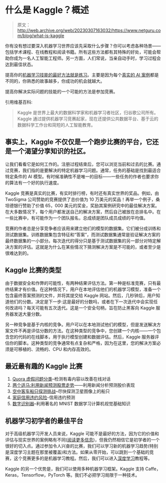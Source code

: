 # 什么是 Kaggle？概述

> 原文：<http://web.archive.org/web/20230307163032/https://www.netguru.com/blog/what-is-kaggle>

 你有没有想过要深入机器学习世界应该先采取什么步骤？你可以考虑各种场景——包括学术课程、在线教程和阅读书籍。所有这些方法都有其特殊的好处，可能会帮助你成为一名人工智能工程师。另一方面，人们常说，当亲自动手时，学习过程会达到最佳状态。

提高你的[机器学习技能的最好方法就是练习](/web/20221201132919/https://www.netguru.com/blog/introducing-machine-learning-practice-at-netguru)。主要是因为每个[真实的 AI 案例](/web/20221201132919/https://www.netguru.com/services/artificial-intelligence-solutions)都是不同的，你熟悉的故事越多，你成功的机会就越大。

提高你解决实际问题的技能的一个可能的方法是参加竞赛。

引用维基百科:

> Kaggle 是世界上最大的数据科学家和机器学习者社区，归谷歌公司所有。Kaggle 通过提供机器学习竞赛起家，现在还提供公共数据平台、基于云的数据科学工作台和简短的人工智能教育。

## 事实上，Kaggle 不仅仅是一个跑步比赛的平台，它还是一个渴望分享知识的社区。

让我们看看它是如何工作的。注册过程结束后，您可以浏览当前和过去的比赛。通过竞赛，我们指的是要解决的特定机器学习问题。通常，任务的基础是找到最适合特定条件的 AI 模型。有时候准确性不是唯一的目标——一些任务的作者也要求你的算法有一个好的执行速度。

Kaggle 竞赛是真实的比赛，有实时排行榜，有时还有真实世界的奖品。例如，由 TwoSigma 公司赞助的竞赛提供了总价值为 10 万美元的奖品！再举一个例子，桑坦德银行赞助了价值 65，000 美元的奖金，奖励其案例研究中的最佳解决方案。在大多数情况下，每个用户都发送自己的解决方案，然后自己被放在总排名中。在一些比赛中，有可能作为一个团队报名，总成绩是团队成员成绩的平均值。

竞赛的作者总是分享竞争者应该用来建立他们的模型的数据集。它们被分成训练和测试数据集。训练数据集包含特征和“答案”，而测试数据集通常是验证解决方案的最终数据集的一小部分。每次迭代的得分只是基于测试数据集的另一部分对特定解决方案的评估。这就是为什么在某些情况下猜测解决方案是不可能的，或者至少是很难达到的。

## Kaggle 比赛的类型

由于数据安全和作弊的可能性，有两种结果评估方法。第一种是标准竞赛，只有最终结果才有价值。在这种情况下，用户在本地评估他们的机器学习模型，准备一个包含最终答案预测的文件，并将其提交给 Kaggle 网站。然后，几秒钟后，用户知道他们的分数。决定是下一步:这是最好的分数吗，或者在下一次迭代中会实现任何改进吗？每天可能有五次迭代。这是一个安全句柄，旨在防止黑客向 Kaggle 服务器发送大量分数。

另一种竞争是基于内核的竞争。用户可以在本地测试他们的模型，但是发送解决方案文件不再是评估分数的方法。在这种类型的竞争中，您创建一个内核——一个包含您的代码的在线脚本，用于执行模型创建和数据评估。然后，Kaggle 服务器评估你的脚本。这种类型的竞争通常有点复杂和严格，因为在这里，您的解决方案必须是可移植的、流畅的、CPU 和内存高效的。

## **最近最有趣的 Kaggle 比赛**

1.  [Quora 虚假问题分类](http://web.archive.org/web/20221201132919/https://www.kaggle.com/c/quora-insincere-questions-classification)–检测有毒内容以改善在线对话
2.  [两个适马:利用新闻预测股票走势](http://web.archive.org/web/20221201132919/https://www.kaggle.com/c/two-sigma-financial-news)——利用新闻分析预测股价表现
3.  [空中客车船只探测挑战](http://web.archive.org/web/20221201132919/https://www.kaggle.com/c/airbus-ship-detection)–尽快探测卫星图像上的船只
4.  [家庭信用违约风险](http://web.archive.org/web/20221201132919/https://www.kaggle.com/c/home-credit-default-risk)-信用违约预测
5.  [数字识别器](http://web.archive.org/web/20221201132919/https://www.kaggle.com/c/digit-recognizer)–利用著名的 MNIST 数据学习计算机视觉基础知识

## 机器学习初学者的最佳平台

对于高级机器学习开发人员来说，Kaggle 可能不是最好的方法，因为它的价值和评估与现实世界的案例略有不同([阅读更多信息](/web/20221201132919/https://www.netguru.com/blog/real-world-is-not-a-kaggle-competition))，但我仍然相信它是初学者的一个很好的切入点。通过参加令人兴奋的比赛，我们可以学习新的机器学习趋势(特别是深度学习主题在那里被覆盖)和方法。如果从零开始，可以跳到一个基础的竞赛，这个竞赛更多的是机器学习教程。然后，我们可以进入[深度学习](/web/20221201132919/https://www.netguru.com/blog/deep-learning-frameworks-comparison)教程等。

Kaggle 的另一个优势是，我们可以使用多种机器学习框架。Kaggle 支持 Caffe，Keras，Tensorflow，PyTorch 等。我们不必把学习局限于一种技术。